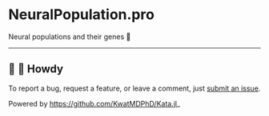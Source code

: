 # NeuralPopulation.pro

Neural populations and their genes :brain:

---

## :wave: :cowboy_hat_face: Howdy

To report a bug, request a feature, or leave a comment, just [submit an issue](https://github.com/KwatMDPhD/NeuralPopulation.pro/issues/new/choose).

Powered by https://github.com/KwatMDPhD/Kata.jl_
